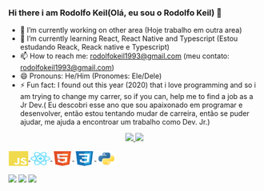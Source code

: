 ### Hi there i am Rodolfo Keil(Olá, eu sou o Rodolfo Keil) 👋

- 🔭 I’m currently working on other area (Hoje trabalho em outra area)
- 🌱 I’m currently learning React, React Native and Typescript (Estou estudando Reack, Reack native e Typescript)
- 📫 How to reach me: rodolfokeil1993@gmail.com (meu contato: rodolfokeil1993@gmail.com)
- 😄 Pronouns: He/Him (Pronomes: Ele/Dele)
- ⚡ Fun fact: I found out this year (2020) that i love programming and so i am trying to change my carrer, so if you can, help me to find a job as a Jr Dev.( Eu descobri esse ano que sou apaixonado em programar e desenvolver, então estou tentando mudar de carreira, então se puder ajudar, me ajuda a encontroar um trabalho como Dev. Jr.)

<div align="center">
  <a href="https://github.com/Rodskeil">
  <img height="180em" src="https://github-readme-stats.vercel.app/api?username=rodskeil&show_icons=true&theme=dark&include_all_commits=true&count_private=true"/>
  <img height="180em" src="https://github-readme-stats.vercel.app/api/top-langs/?username=rodskeil&layout=compact&langs_count=7&theme=dark"/>
</div>
  
<div style="display: inline_block"><br>
  <img align="center" alt="Js" height="30" width="40" src="https://raw.githubusercontent.com/devicons/devicon/master/icons/javascript/javascript-plain.svg">
  <img align="center" alt="React" height="30" width="40" src="https://raw.githubusercontent.com/devicons/devicon/master/icons/react/react-original.svg">
  <img align="center" alt="HTML" height="30" width="40" src="https://raw.githubusercontent.com/devicons/devicon/master/icons/html5/html5-original.svg">
  <img align="center" alt="CSS" height="30" width="40" src="https://raw.githubusercontent.com/devicons/devicon/master/icons/css3/css3-original.svg">
  <img align="center" alt="Python" height="30" width="40" src="https://raw.githubusercontent.com/devicons/devicon/master/icons/python/python-original.svg">
</div>
</br>
<div> 
  <a href="https://instagram.com/rodskeil" target="_blank"><img src="https://img.shields.io/badge/-Instagram-%23E4405F?style=for-the-badge&logo=instagram&logoColor=white" target="_blank"></a>
  <a href = "mailto:rodolfokeil1993@gmail.com"><img src="https://img.shields.io/badge/-Gmail-%23333?style=for-the-badge&logo=gmail&logoColor=white" target="_blank"></a>
  <a href="https://www.linkedin.com/in/rodolfo-ferreira-keil-838971a4/" target="_blank"><img src="https://img.shields.io/badge/-LinkedIn-%230077B5?style=for-the-badge&logo=linkedin&logoColor=white" target="_blank"></a>

</div>
